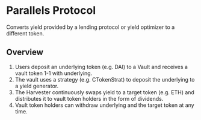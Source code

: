 # Parallels Protocol 

Converts yield provided by a lending protocol or yield optimizer to a different token.

## Overview

1. Users deposit an underlying token (e.g. DAI) to a Vault and receives a vault token 1-1 with underlying.
2. The vault uses a strategy (e.g. CTokenStrat) to deposit the underlying to a yield generator.
3. The Harvester continuously swaps yield to a target token (e.g. ETH) and distributes it to vault token holders in the form of dividends.
4. Vault token holders can withdraw underlying and the target token at any time.